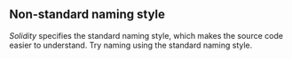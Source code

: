 ## Non-standard naming style
*Solidity* specifies the standard naming style, which makes the source code easier to understand. Try naming using the standard naming style.